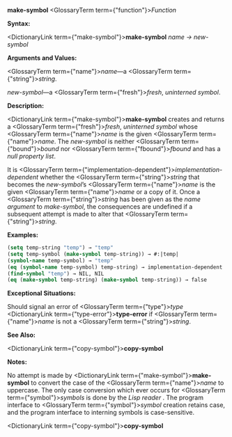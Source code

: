 **make-symbol** <GlossaryTerm  term={"function"}><i>Function</i></GlossaryTerm> 



**Syntax:** 



<DictionaryLink  term={"make-symbol"}><b>make-symbol</b></DictionaryLink> *name → new-symbol* 



**Arguments and Values:** 



<GlossaryTerm  term={"name"}><i>name</i></GlossaryTerm>—a <GlossaryTerm  term={"string"}><i>string</i></GlossaryTerm>. 



*new-symbol*—a <GlossaryTerm  term={"fresh"}><i>fresh</i></GlossaryTerm>, *uninterned symbol*. 



**Description:** 



<DictionaryLink  term={"make-symbol"}><b>make-symbol</b></DictionaryLink> creates and returns a <GlossaryTerm  term={"fresh"}><i>fresh</i></GlossaryTerm>, *uninterned symbol* whose <GlossaryTerm  term={"name"}><i>name</i></GlossaryTerm> is the given <GlossaryTerm  term={"name"}><i>name</i></GlossaryTerm>. The *new-symbol* is neither <GlossaryTerm  term={"bound"}><i>bound</i></GlossaryTerm> nor <GlossaryTerm  term={"fbound"}><i>fbound</i></GlossaryTerm> and has a *null property list*. 



It is <GlossaryTerm  term={"implementation-dependent"}><i>implementation-dependent</i></GlossaryTerm> whether the <GlossaryTerm  term={"string"}><i>string</i></GlossaryTerm> that becomes the *new-symbol*’s <GlossaryTerm  term={"name"}><i>name</i></GlossaryTerm> is the given <GlossaryTerm  term={"name"}><i>name</i></GlossaryTerm> or a copy of it. Once a <GlossaryTerm  term={"string"}><i>string</i></GlossaryTerm> has been given as the *name argument* to *make-symbol*, the consequences are undefined if a subsequent attempt is made to alter that <GlossaryTerm  term={"string"}><i>string</i></GlossaryTerm>. 



**Examples:**
```lisp
(setq temp-string "temp") → "temp" 
(setq temp-symbol (make-symbol temp-string)) → #:|temp| 
(symbol-name temp-symbol) → "temp" 
(eq (symbol-name temp-symbol) temp-string) → implementation-dependent 
(find-symbol "temp") → NIL, NIL 
(eq (make-symbol temp-string) (make-symbol temp-string)) → false 
```
**Exceptional Situations:** 



Should signal an error of <GlossaryTerm  term={"type"}><i>type</i></GlossaryTerm> <DictionaryLink  term={"type-error"}><b>type-error</b></DictionaryLink> if <GlossaryTerm  term={"name"}><i>name</i></GlossaryTerm> is not a <GlossaryTerm  term={"string"}><i>string</i></GlossaryTerm>. 



**See Also:** 



<DictionaryLink  term={"copy-symbol"}><b>copy-symbol</b></DictionaryLink> 



**Notes:** 



No attempt is made by <DictionaryLink  term={"make-symbol"}><b>make-symbol</b></DictionaryLink> to convert the case of the <GlossaryTerm  term={"name"}><i>name</i></GlossaryTerm> to uppercase. The only case conversion which ever occurs for <GlossaryTerm  term={"symbol"}><i>symbols</i></GlossaryTerm> is done by the *Lisp reader* . The program interface to <GlossaryTerm  term={"symbol"}><i>symbol</i></GlossaryTerm> creation retains case, and the program interface to interning symbols is case-sensitive. 







 



 



<DictionaryLink  term={"copy-symbol"}><b>copy-symbol</b></DictionaryLink> 



